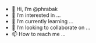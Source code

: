 - 👋 Hi, I’m @phrabak
- 👀 I’m interested in ...
- 🌱 I’m currently learning ...
- 💞️ I’m looking to collaborate on ...
- 📫 How to reach me ...

<!---
phrabak/phrabak is a ✨ special ✨ repository because its `README.md` (this file) appears on your GitHub profile.
You can click the Preview link to take a look at your changes.
--->
